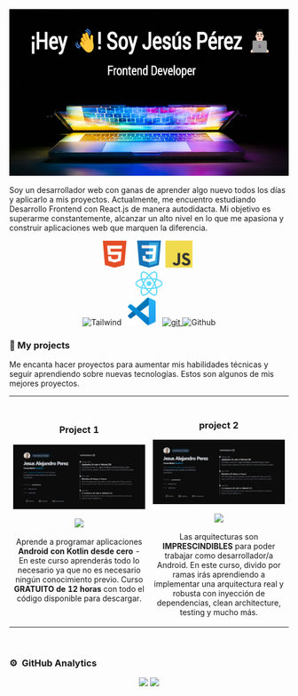 <!--Banner perfil -->
<img height="300px" width="100%" src="https://github.com/japa1509/japa1509/blob/main/Banner-GitHub.png"/>

<!--Description -->
Soy un desarrollador web con ganas de aprender algo nuevo todos los días y aplicarlo a mis proyectos. Actualmente, me encuentro estudiando Desarrollo Frontend con React.js de manera autodidacta. Mi objetivo es superarme constantemente, alcanzar un alto nivel en lo que me apasiona y construir aplicaciones web que marquen la diferencia.
<div align="center"> 
<img  src="https://raw.githubusercontent.com/devicons/devicon/1119b9f84c0290e0f0b38982099a2bd027a48bf1/icons/html5/html5-plain.svg" alt="HTML5" width="50" height="50"/> &nbsp;
<img  src="https://raw.githubusercontent.com/devicons/devicon/1119b9f84c0290e0f0b38982099a2bd027a48bf1/icons/css3/css3-original.svg" alt="CSS3" width="50" height="50"/>
<img  src="https://raw.githubusercontent.com/devicons/devicon/1119b9f84c0290e0f0b38982099a2bd027a48bf1/icons/javascript/javascript-original.svg" alt="JavaScript" width="50" height="50"/> &nbsp;
<img  src="https://raw.githubusercontent.com/devicons/devicon/1119b9f84c0290e0f0b38982099a2bd027a48bf1/icons/react/react-original.svg" alt="ReactJS" width="50" height="50" style="margin:0 auto; display:block;"/> &nbsp;
  <img  src="https://tailwindcss.com/_next/static/media/tailwindcss-mark.3c5441fc7a190fb1800d4a5c7f07ba4b1345a9c8.svg" alt="Tailwind" width="50" height="50"/> &nbsp;
<img  src="https://raw.githubusercontent.com/devicons/devicon/1119b9f84c0290e0f0b38982099a2bd027a48bf1/icons/vscode/vscode-original.svg" alt="VSCode" width="50" height="50"/> &nbsp;
<a href="https://git-scm.com/" target="blank" rel="noreferrer"> <img src="https://www.vectorlogo.zone/logos/git-scm/git-scm-icon.svg" alt="git " width="50" height="50"/> </a> 
<img  src="https://github.com/CyrisXD/CyrisXD/raw/master/assets/Github.png" alt="Github"/> &nbsp;
</div>

### 🚀 My projects

Me encanta hacer proyectos para aumentar mis habilidades técnicas y seguir aprendiendo sobre nuevas tecnologías. Estos son algunos de mis mejores proyectos.

<table>
<tr>
<td width="50%">
<h3 align="center">Project 1</h3>
<div align="center">
<a href="https://github.com/ArisGuimera/Android-Expert" target="_blank"><img src="https://github.com/japa1509/japa1509/blob/main/portafolio-img.png" width="400" alt="Curso básico android"></a>
<p>
  <a href="https://github.com/ArisGuimera/SimpleAndroidMVVM" target="_blank">
<img src="https://img.shields.io/badge/C%C3%93DIGO-80ffaa?style=for-the-badge&logo=github&logoColor=black">
</a>
</p>
<p>Aprende a programar aplicaciones <strong>Android con Kotlin desde cero</strong> - En este curso aprenderás todo lo necesario ya que no es necesario ningún conocimiento previo. Curso <strong>GRATUITO de 12 horas</strong> con todo el código disponible para descargar.</p>
</div>
                                                                                      
</td>

<td width="50%">
               <br>
<h3 align="center">project 2</h3>
<div align="center">                                       
<a href="https://github.com/ArisGuimera/SimpleAndroidMVVM" target="_blank"><img src="https://github.com/japa1509/japa1509/blob/main/portafolio-img.png" width="400" alt="Curso arquitectura MVVM"></a>
<br>
<p>
<a href="https://github.com/ArisGuimera/SimpleAndroidMVVM" target="_blank">
<img src="https://img.shields.io/badge/C%C3%93DIGO-80ffaa?style=for-the-badge&logo=github&logoColor=black">
</a>
</p>
</p>Las arquitecturas son <strong>IMPRESCINDIBLES</strong> para poder trabajar como desarrollador/a Android. En este curso, divido por ramas irás aprendiendo a implementar una arquitectura real y robusta con inyección de dependencias, clean architecture, testing y mucho más.</p>
</div>                                                             
</table>  
<br>


<!-- GitHub Statistics -->

### ⚙️ &nbsp;GitHub Analytics
<div align="center">
<img height="150em" src="https://github-readme-stats.vercel.app/api/top-langs/?username=japa1509&exclude_repo=KNN-Image-Classification&show_icons=true&hide_border=true&layout=compact&langs_count=8&theme=tokyonight"/>	
<img height="150em" src="https://github-readme-stats.vercel.app/api?username=japa1509&show_icons=true&hide_border=true&count_private=true&include_all_commits=true&theme=tokyonight" />
</div>



<!--
**japa1509/japa1509** is a ✨ _special_ ✨ repository because its `README.md` (this file) appears on your GitHub profile.
<h3 align="center">Languages and Tools</h3>
Here are some ideas to get you started:

- 🔭 I’m currently working on ...
- 🌱 I’m currently learning ...
- 👯 I’m looking to collaborate on ...
- 🤔 I’m looking for help with ...
- 💬 Ask me about ...
- 📫 How to reach me: ...
- 😄 Pronouns: ...
- ⚡ Fun fact: ...
-->
